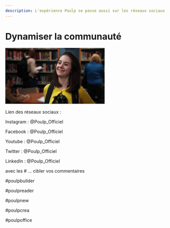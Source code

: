 ```yaml
---
description: L'expérience Poulp se passe aussi sur les réseaux sociaux...
---
```


# Dynamiser la communauté



![](.gitbook/assets/giphy-1.gif)

Lien des réseaux sociaux : 

Instagram : @Poulp\_Officiel

Facebook : @Poulp\_Officiel

Youtube : @Poulp\_Officiel

Twitter : @Poulp\_Officiel

LinkedIn : @Poulp\_Officiel

avec les \# ... cibler vos commentaires

\#poulpbuilder

\#poulpreader

\#poulpnew

\#poulpcrea

\#poulpoffice



